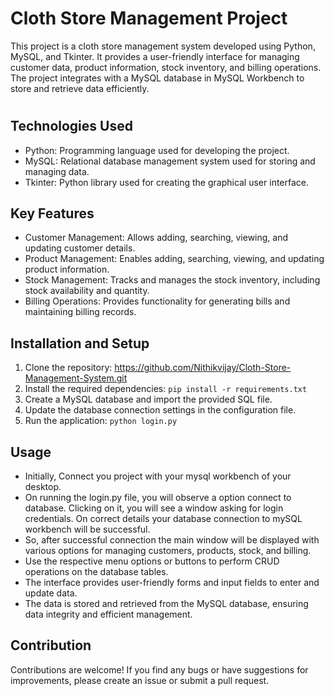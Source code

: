 # Cloth Store Management Project

This project is a cloth store management system developed using Python, MySQL, and Tkinter. It provides a user-friendly interface for managing customer data, product information, stock inventory, and billing operations. The project integrates with a MySQL database in MySQL Workbench to store and retrieve data efficiently.

#
## Technologies Used

- Python: Programming language used for developing the project.
- MySQL: Relational database management system used for storing and managing data.
- Tkinter: Python library used for creating the graphical user interface.

## Key Features

- Customer Management: Allows adding, searching, viewing, and updating customer details.
- Product Management: Enables adding, searching, viewing, and updating product information.
- Stock Management: Tracks and manages the stock inventory, including stock availability and quantity.
- Billing Operations: Provides functionality for generating bills and maintaining billing records.

## Installation and Setup

1. Clone the repository: https://github.com/Nithikvijay/Cloth-Store-Management-System.git
2. Install the required dependencies: `pip install -r requirements.txt`
3. Create a MySQL database and import the provided SQL file.
4. Update the database connection settings in the configuration file.
5. Run the application: `python login.py`

## Usage

- Initially, Connect you project with your mysql workbench of your desktop.
- On running the login.py file, you will observe a option connect to database. Clicking on it, you will see a window asking for login credentials. On correct 
  details your database connection to mySQL workbench will be successful.
- So, after successful connection the main window will be displayed with various options for managing customers, products, stock, and billing.
- Use the respective menu options or buttons to perform CRUD operations on the database tables.
- The interface provides user-friendly forms and input fields to enter and update data.
- The data is stored and retrieved from the MySQL database, ensuring data integrity and efficient management.

## Contribution

Contributions are welcome! If you find any bugs or have suggestions for improvements, please create an issue or submit a pull request.
